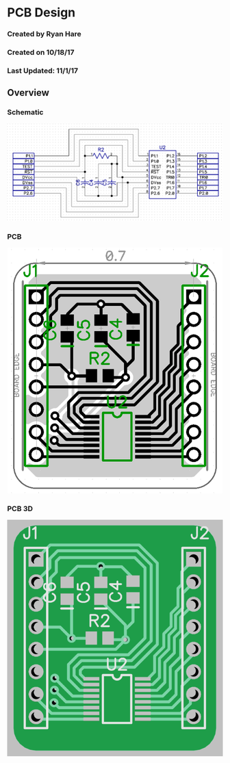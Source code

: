 # PCB Design
### Created by Ryan Hare
### Created on 10/18/17
### Last Updated: 11/1/17

## Overview 
### Schematic


![Alt Text](https://github.com/RU09342/lab-5-sensing-the-world-around-you-sensor-squad/blob/master/Photos/PCB_Schematic.PNG)
### PCB


![Alt Text](https://github.com/RU09342/lab-5-sensing-the-world-around-you-sensor-squad/blob/master/Photos/PCB.PNG)
### PCB 3D


![Alt Text](https://github.com/RU09342/lab-5-sensing-the-world-around-you-sensor-squad/blob/master/Photos/PCB_3D.PNG)
